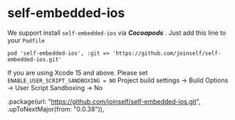 # self-embedded-ios

We support install `self-embedded-ios` via ***Cocoapods*** . Just add this line to your `Podfile`

```
pod 'self-embedded-ios', :git => 'https://github.com/joinself/self-embedded-ios.git'
```

If you are using Xcode 15 and above. Please set `ENABLE_USER_SCRIPT_SANDBOXING = NO`
Project build settings -> Build Options -> User Script Sandboxing -> No 

.package(url: "https://github.com/joinself/self-embedded-ios.git", .upToNextMajor(from: "0.0.38")),
